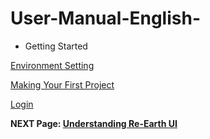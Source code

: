 # User-Manual-English-
- Getting Started

[Environment Setting](https://github.com/CS-eukarya/User-Manual-English-/blob/Getting-Started/Environment%20Setting.md)

[Making Your First Project](https://github.com/CS-eukarya/User-Manual-English-/blob/Getting-Started/Making%20Your%20First%20Project.md)

[Login](https://github.com/CS-eukarya/User-Manual-English-/blob/Getting-Started/Login.md)

**NEXT Page: [Understanding Re-Earth UI](https://github.com/CS-eukarya/User-Manual-English-/tree/Understanding-Re-Earth-UI)**
